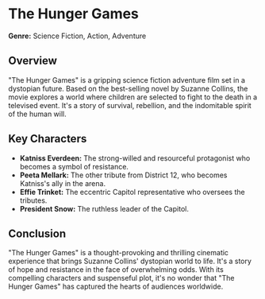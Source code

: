 # The Hunger Games

**Genre:** Science Fiction, Action, Adventure

## Overview

"The Hunger Games" is a gripping science fiction adventure film set in a dystopian future. Based on the best-selling novel by Suzanne Collins, the movie explores a world where children are selected to fight to the death in a televised event. It's a story of survival, rebellion, and the indomitable spirit of the human will.

## Key Characters

- **Katniss Everdeen:** The strong-willed and resourceful protagonist who becomes a symbol of resistance.
- **Peeta Mellark:** The other tribute from District 12, who becomes Katniss's ally in the arena.
- **Effie Trinket:** The eccentric Capitol representative who oversees the tributes.
- **President Snow:** The ruthless leader of the Capitol.


## Conclusion

"The Hunger Games" is a thought-provoking and thrilling cinematic experience that brings Suzanne Collins' dystopian world to life. It's a story of hope and resistance in the face of overwhelming odds. With its compelling characters and suspenseful plot, it's no wonder that "The Hunger Games" has captured the hearts of audiences worldwide.
